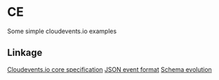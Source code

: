 # CE 

Some simple cloudevents.io examples

## Linkage

[Cloudevents.io core specification](https://github.com/cloudevents/spec/blob/v1.0.1/spec.md)
[JSON event format](https://github.com/cloudevents/spec/blob/v1.0.1/json-format.md)
[Schema evolution](https://docs.confluent.io/platform/current/schema-registry/avro.html)
